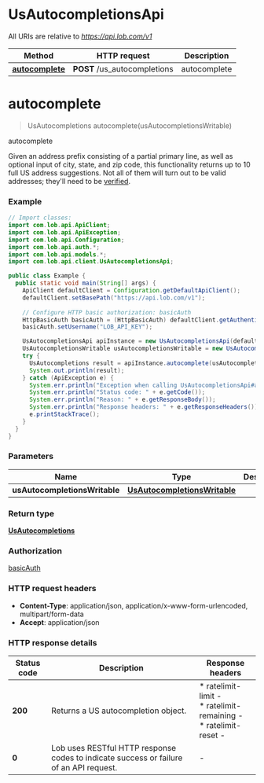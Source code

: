 # UsAutocompletionsApi

All URIs are relative to *https://api.lob.com/v1*

Method | HTTP request | Description
------------- | ------------- | -------------
[**autocomplete**](UsAutocompletionsApi.md#autocomplete) | **POST** /us_autocompletions | autocomplete


<a name="autocomplete"></a>
# **autocomplete**
> UsAutocompletions autocomplete(usAutocompletionsWritable)

autocomplete

Given an address prefix consisting of a partial primary line, as well as optional input of city, state, and zip code, this functionality returns up to 10 full US address suggestions. Not all of them will turn out to be valid addresses; they&#39;ll need to be [verified](#operation/verification_us).

### Example
```java
// Import classes:
import com.lob.api.ApiClient;
import com.lob.api.ApiException;
import com.lob.api.Configuration;
import com.lob.api.auth.*;
import com.lob.api.models.*;
import com.lob.api.client.UsAutocompletionsApi;

public class Example {
  public static void main(String[] args) {
    ApiClient defaultClient = Configuration.getDefaultApiClient();
    defaultClient.setBasePath("https://api.lob.com/v1");
    
    // Configure HTTP basic authorization: basicAuth
    HttpBasicAuth basicAuth = (HttpBasicAuth) defaultClient.getAuthentication("basicAuth");
    basicAuth.setUsername("LOB_API_KEY");

    UsAutocompletionsApi apiInstance = new UsAutocompletionsApi(defaultClient);
    UsAutocompletionsWritable usAutocompletionsWritable = new UsAutocompletionsWritable(); // UsAutocompletionsWritable | 
    try {
      UsAutocompletions result = apiInstance.autocomplete(usAutocompletionsWritable);
      System.out.println(result);
    } catch (ApiException e) {
      System.err.println("Exception when calling UsAutocompletionsApi#autocomplete");
      System.err.println("Status code: " + e.getCode());
      System.err.println("Reason: " + e.getResponseBody());
      System.err.println("Response headers: " + e.getResponseHeaders());
      e.printStackTrace();
    }
  }
}
```

### Parameters

Name | Type | Description  | Notes
------------- | ------------- | ------------- | -------------
 **usAutocompletionsWritable** | [**UsAutocompletionsWritable**](UsAutocompletionsWritable.md)|  |

### Return type

[**UsAutocompletions**](UsAutocompletions.md)

### Authorization

[basicAuth](../README.md#basicAuth)

### HTTP request headers

 - **Content-Type**: application/json, application/x-www-form-urlencoded, multipart/form-data
 - **Accept**: application/json

### HTTP response details
| Status code | Description | Response headers |
|-------------|-------------|------------------|
**200** | Returns a US autocompletion object. |  * ratelimit-limit -  <br>  * ratelimit-remaining -  <br>  * ratelimit-reset -  <br>  |
**0** | Lob uses RESTful HTTP response codes to indicate success or failure of an API request. |  -  |

